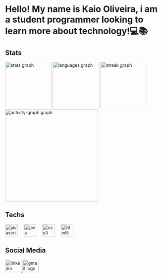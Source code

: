 
<h1 align="left">Hello! My name is Kaio Oliveira, i am a student programmer looking to learn more about technology!💻📚</h1>

<h2 align="left">Stats</h2>



<div align="left">
  <img src="https://github-readme-stats.vercel.app/api?username=Kaio-Oliveir4&hide_title=false&hide_rank=false&show_icons=true&include_all_commits=true&count_private=true&disable_animations=false&theme=blue-green&locale=en&hide_border=false&order=1" height="150" alt="stats graph"  />
  <img src="https://github-readme-stats.vercel.app/api/top-langs?username=Kaio-Oliveir4&locale=en&hide_title=false&layout=compact&card_width=320&langs_count=5&theme=blue-green&hide_border=false&order=2" height="150" alt="languages graph"  />
  <img src="https://streak-stats.demolab.com?user=Kaio-Oliveir4&locale=en&mode=daily&theme=blue-green&hide_border=false&border_radius=5&order=3" height="150" alt="streak graph"  />
  <img src="https://github-readme-activity-graph.vercel.app/graph?username=Kaio-Oliveir4&radius=16&theme=github-dark&area=true&order=5&line=0cac54&point=1a60bd&area_color=2a97bd&title_color=e2a904&color=125a50" height="300" alt="activity-graph graph"  />
</div>


<h2 align="left">Techs</h2>



<div align="left">
  <img src="https://skillicons.dev/icons?i=js" height="40" alt="javascript logo"  />
  <img width="12" />
  <img src="https://skillicons.dev/icons?i=java" height="40" alt="java logo"  />
  <img width="12" />
  <img src="https://cdn.jsdelivr.net/gh/devicons/devicon/icons/css3/css3-original.svg" height="40" alt="css3 logo"  />
  <img width="12" />
  <img src="https://cdn.jsdelivr.net/gh/devicons/devicon/icons/html5/html5-original.svg" height="40" alt="html5 logo"  />
</div>


<h2 align="left">Social Media</h2>



<div align="left">
  <a href="https://www.linkedin.com/in/kaio-rodrigues-oliveira" target="_blank">
    <img src="https://raw.githubusercontent.com/maurodesouza/profile-readme-generator/master/src/assets/icons/social/linkedin/default.svg" width="52" height="40" alt="linkedin logo"  />
  </a>
  <a href="kaioliveira239@gmail.com" target="_blank">
    <img src="https://raw.githubusercontent.com/maurodesouza/profile-readme-generator/master/src/assets/icons/social/gmail/default.svg" width="52" height="40" alt="gmail logo"  />
  </a>
</div>

